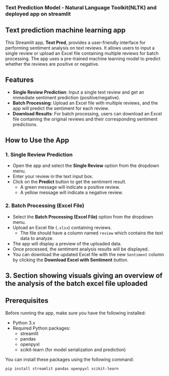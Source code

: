### Text Prediction Model - Natural Language Toolkit(NLTK) and deployed app on streamlit
## Text prediction machine learning app

This Streamlit app, **Text Pred**, provides a user-friendly interface for performing sentiment analysis on text reviews. It allows users to input a single review or upload an Excel file containing multiple reviews for batch processing. The app uses a pre-trained machine learning model to predict whether the reviews are positive or negative.

## Features

- **Single Review Prediction**: Input a single text review and get an immediate sentiment prediction (positive/negative).
- **Batch Processing**: Upload an Excel file with multiple reviews, and the app will predict the sentiment for each review.
- **Download Results**: For batch processing, users can download an Excel file containing the original reviews and their corresponding sentiment predictions.

## How to Use the App

### 1. Single Review Prediction

- Open the app and select the **Single Review** option from the dropdown menu.
- Enter your review in the text input box.
- Click on the **Predict** button to get the sentiment result.
  - A green message will indicate a positive review.
  - A yellow message will indicate a negative review.

### 2. Batch Processing (Excel File)

- Select the **Batch Processing (Excel File)** option from the dropdown menu.
- Upload an Excel file (`.xlsx`) containing reviews.
  - The file should have a column named `review` which contains the text data to analyze.
- The app will display a preview of the uploaded data.
- Once processed, the sentiment analysis results will be displayed.
- You can download the updated Excel file with the new `Sentiment` column by clicking the **Download Excel with Sentiment** button.
## 3. Section showing visuals giving an overview of the analysis of the batch excel file uploaded

## Prerequisites

Before running the app, make sure you have the following installed:

- Python 3.x
- Required Python packages:
  - streamlit
  - pandas
  - openpyxl
  - scikit-learn (for model serialization and prediction)

You can install these packages using the following command:

```bash
pip install streamlit pandas openpyxl scikit-learn
